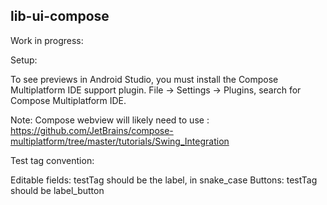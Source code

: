 ## lib-ui-compose

Work in progress:

Setup:

To see previews in Android Studio, you must install the Compose Multiplatform IDE support plugin.
File -> Settings -> Plugins, search for Compose Multiplatform IDE.

Note: Compose webview will likely need to use :
https://github.com/JetBrains/compose-multiplatform/tree/master/tutorials/Swing_Integration

Test tag convention:

Editable fields: testTag should be the label, in snake_case
Buttons: testTag should be label_button
